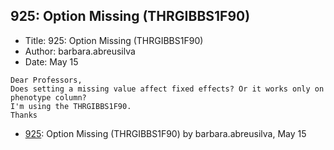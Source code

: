 ## 925: Option Missing (THRGIBBS1F90)

- Title: 925: Option Missing (THRGIBBS1F90)
- Author: barbara.abreusilva
- Date: May 15
```
Dear Professors,
Does setting a missing value affect fixed effects? Or it works only on phenotype column?
I'm using the THRGIBBS1F90.
Thanks
```

- [925](0925.md): Option Missing (THRGIBBS1F90) by barbara.abreusilva, May 15
